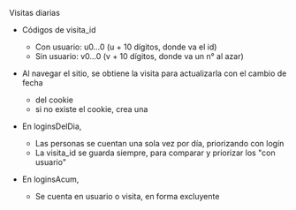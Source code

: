 Visitas diarias
- Códigos de visita_id
	- Con usuario: u0...0 (u + 10 dígitos, donde va el id) 
	- Sin usuario: v0...0 (v + 10 dígitos, donde va un n° al azar) 

- Al navegar el sitio, se obtiene la visita para actualizarla con el cambio de fecha
	- del cookie 
	- si no existe el cookie, crea una

- En loginsDelDia,
	- Las personas se cuentan una sola vez por día, priorizando con logín
	- La visita_id se guarda siempre, para comparar y priorizar los "con usuario"

- En loginsAcum,
	- Se cuenta en usuario o visita, en forma excluyente
